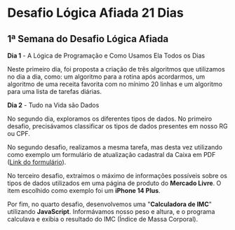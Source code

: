 # Desafio Lógica Afiada 21 Dias

## 1ª Semana do Desafio Lógica Afiada

**Dia 1** - A Lógica de Programação e Como Usamos Ela Todos os Dias

Neste primeiro dia, foi proposta a criação de três algoritmos que utilizamos no dia a dia, como: um algoritmo para a rotina após acordarmos, um algoritmo de uma receita favorita com no mínimo 20 linhas e um algoritmo para uma lista de tarefas diárias.

**Dia 2** - Tudo na Vida são Dados

No segundo dia, exploramos os diferentes tipos de dados. No primeiro desafio, precisávamos classificar os tipos de dados presentes em nosso RG ou CPF.

No segundo desafio, realizamos a mesma tarefa, mas desta vez utilizando como exemplo um formulário de atualização cadastral da Caixa em PDF ([Link do formulário](https://www.caixa.gov.br/Downloads/PDF_formulario_para_atualizacao_de_cadastro_P_B.pdf)).

No terceiro desafio, extraímos o máximo de informações possíveis sobre os tipos de dados utilizados em uma página de produto do **Mercado Livre**. O item escolhido como exemplo foi um **iPhone 14 Plus**.

Por fim, no quarto desafio, desenvolvemos uma "**Calculadora de IMC**" utilizando **JavaScript**. Informávamos nosso peso e altura, e o programa calculava e exibia o resultado do IMC (Índice de Massa Corporal).